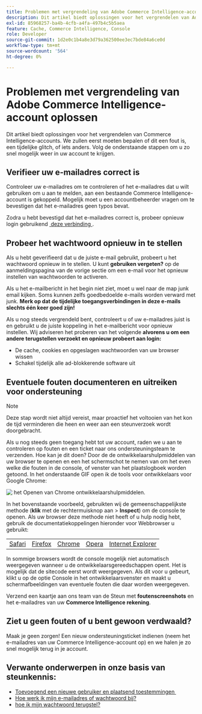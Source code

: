 ```yaml
---
title: Problemen met vergrendeling van Adobe Commerce Intelligence-account oplossen
description: Dit artikel biedt oplossingen voor het vergrendelen van Adobe Commerce Intelligence-accounts. We zullen eerst moeten bepalen of dit een fout is, een tijdelijke glitch, of iets anders. Volg de onderstaande stappen om u zo snel mogelijk weer in uw account te krijgen.
exl-id: 85968257-ba4b-4cfb-a4fa-497b4c5b5aea
feature: Cache, Commerce Intelligence, Console
role: Developer
source-git-commit: 1d2e0c1b4a8e3d79a362500ee3ec7bde84a6ce0d
workflow-type: tm+mt
source-wordcount: '564'
ht-degree: 0%

---
```


# Problemen met vergrendeling van Adobe Commerce Intelligence-account oplossen

<!--
BOB: Is this in TOC?
-->

Dit artikel biedt oplossingen voor het vergrendelen van Commerce Intelligence-accounts. We zullen eerst moeten bepalen of dit een fout is, een tijdelijke glitch, of iets anders. Volg de onderstaande stappen om u zo snel mogelijk weer in uw account te krijgen.

## Verifieer uw e-mailadres correct is

Controleer uw e-mailadres om te controleren of het e-mailadres dat u wilt gebruiken om u aan te melden, aan een bestaande Commerce Intelligence-account is gekoppeld. Mogelijk moet u een accountbeheerder vragen om te bevestigen dat het e-mailadres geen typos bevat.

Zodra u hebt bevestigd dat het e-mailadres correct is, probeer opnieuw login gebruikend [&#x200B; deze verbinding &#x200B;](https://dashboard.rjmetrics.com/v2/session/create#/).

## Probeer het wachtwoord opnieuw in te stellen

Als u hebt geverifieerd dat u de juiste e-mail gebruikt, probeert u het wachtwoord opnieuw in te stellen. U kunt **gebruiken vergeten?** op de aanmeldingspagina van de vorige sectie om een e-mail voor het opnieuw instellen van wachtwoorden te activeren.

Als u het e-mailbericht in het begin niet ziet, moet u wel naar de map junk email kijken. Soms kunnen zelfs goedbedoelde e-mails worden verward met junk. **Merk op dat de tijdelijke toegangsverbindingen in deze e-mails slechts één keer goed zijn!**

Als u nog steeds vergrendeld bent, controleert u of uw e-mailadres juist is en gebruikt u de juiste koppeling in het e-mailbericht voor opnieuw instellen. Wij adviseren het proberen van het volgende **alvorens u om een andere terugstellen verzoekt en opnieuw probeert aan login:**

* De cache, cookies en opgeslagen wachtwoorden van uw browser wissen
* Schakel tijdelijk alle ad-blokkerende software uit

## Eventuele fouten documenteren en uitreiken voor ondersteuning

>[!NOTE]
>
>Deze stap wordt niet altijd vereist, maar proactief het voltooien van het kon de tijd verminderen die heen en weer aan een steunverzoek wordt doorgebracht.

Als u nog steeds geen toegang hebt tot uw account, raden we u aan te controleren op fouten en een ticket naar ons ondersteuningsteam te verzenden. Hoe kan je dit doen? Door de de ontwikkelaarshulpmiddelen van uw browser te openen en een het schermschot te nemen van om het even welke die fouten in de console, of venster van het plaatslogboek worden getoond. In het onderstaande GIF open ik de tools voor ontwikkelaars voor Google Chrome:

![&#x200B; het Openen van Chrome ontwikkelaarshulpmiddelen.](assets/Opening_Chrome_dev_tools.gif)

In het bovenstaande voorbeeld, gebruikten wij de gemeenschappelijkste methode (**klik** met de rechtermuisknop aan > **Inspect**) om de console te openen. Als uw browser deze methode niet heeft of u hulp nodig hebt, gebruik de documentatiekoppelingen hieronder voor Webbrowser u gebruikt:

<table>
<tbody>
<tr>
<td><a href="https://www.technipages.com/mac-os-x-enable-web-inspector-in-safari">Safari</a></td>
<td><a href="https://developer.mozilla.org/en-US/docs/Tools/Web_Console/Opening_the_Web_Console">Firefox</a></td>
<td><a href="https://developers.google.com/web/tools/chrome-devtools/?hl=en">Chrome</a></td>
<td><a href="https://www.opera.com/dragonfly/documentation/">Opera</a></td>
<td><a href="https://msdn.microsoft.com/en-us/library/gg589512(v=vs.85).aspx#OpeningTools">Internet Explorer</a></td>
</tr>
</tbody>
</table>

In sommige browsers wordt de console mogelijk niet automatisch weergegeven wanneer u de ontwikkelaarsgereedschappen opent. Het is mogelijk dat de sitecode eerst wordt weergegeven. Als dit voor u gebeurt, klikt u op de optie Console in het ontwikkelaarsvenster en maakt u schermafbeeldingen van eventuele fouten die daar worden weergegeven.

Verzend een kaartje aan ons team van de Steun met **foutenscreenshots** en het e-mailadres van uw **Commerce Intelligence rekening**.

## Ziet u geen fouten of u bent gewoon verdwaald?

Maak je geen zorgen! Een nieuw ondersteuningsticket indienen (neem het e-mailadres van uw Commerce Intelligence-account op) en we halen je zo snel mogelijk terug in je account.

## Verwante onderwerpen in onze basis van steunkennis:

* [&#x200B; Toevoegend een nieuwe gebruiker en plaatsend toestemmingen &#x200B;](https://experienceleague.adobe.com/docs/commerce-business-intelligence/mbi/administrator/user-mgmt/user-management.html?lang=nl-NL)
* [&#x200B; Hoe werk ik mijn e-mailadres of wachtwoord bij?](https://experienceleague.adobe.com/docs/commerce-business-intelligence/mbi/administrator/user-mgmt/create-user.html?lang=nl-NL)
* [&#x200B; hoe ik mijn wachtwoord terugstel?](https://experienceleague.adobe.com/docs/commerce-business-intelligence/mbi/administrator/user-mgmt/reset-password.html?lang=nl-NL)
